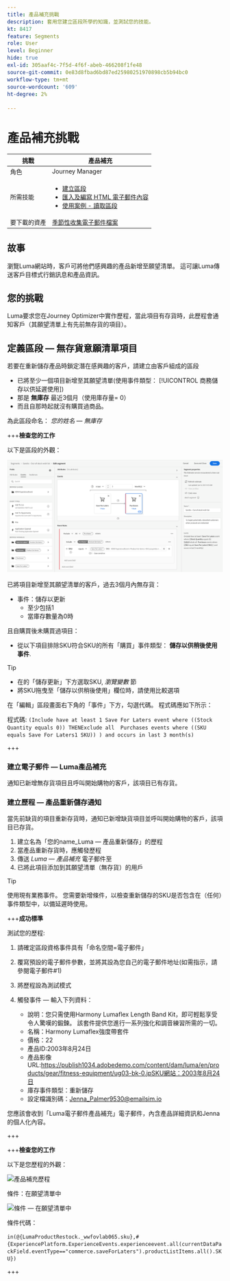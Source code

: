 ```yaml
---
title: 產品補充挑戰
description: 套用您建立區段所學的知識，並測試您的技能。
kt: 8417
feature: Segments
role: User
level: Beginner
hide: true
exl-id: 305aaf4c-7f5d-4f6f-abeb-466208f1fe48
source-git-commit: 0e83d8fbad6bd87ed25980251970898cb5b94bc0
workflow-type: tm+mt
source-wordcount: '609'
ht-degree: 2%

---
```


# 產品補充挑戰

| 挑戰 | 產品補充 |
|---|---|
| 角色 | Journey Manager |
| 所需技能 | <ul><li>[建立區段](https://experienceleague.adobe.com/docs/journey-optimizer-learn/tutorials/create-segments.html?lang=en)</li><li> [匯入及編寫 HTML 電子郵件內容](https://experienceleague.adobe.com/docs/journey-optimizer-learn/tutorials/create-messages/import-and-author-html-email-content.html?lang=en)</li><li>[使用案例 - 讀取區段](https://experienceleague.adobe.com/docs/journey-optimizer-learn/tutorials/create-journeys/use-case-read-segment.html?lang=en)</li> |
| 要下載的資產 | [季節性收集電子郵件檔案](/help/challenges/assets/email-assets/emails-seasonal-collection-announcement.zip) |

## 故事

瀏覽Luma網站時，客戶可將他們感興趣的產品新增至願望清單。 這可讓Luma傳送客戶目標式行銷訊息和產品資訊。

## 您的挑戰

Luma要求您在Journey Optimizer中實作歷程，當此項目有存貨時，此歷程會通知客戶（其願望清單上有先前無存貨的項目）。

## 定義區段 — 無存貨意願清單項目

若要在重新儲存產品時鎖定潛在感興趣的客戶，請建立由客戶組成的區段

* 已將至少一個項目新增至其願望清單(使用事件類型： [!UICONTROL 商務儲存以供延遲使用])
* 那是 **無庫存** 最近3個月（使用庫存量= 0）
* 而且自那時起就沒有購買過商品。

為此區段命名： *您的姓名 — 無庫存*

+++**檢查您的工作**

以下是區段的外觀：

![段 — 無庫存願望清單項](/help/challenges/assets/C1-S2.png)

已將項目新增至其願望清單的客戶，過去3個月內無存貨：

* 事件：儲存以更新
   * 至少包括1
   * 當庫存數量為0時

且自購買後未購買過項目：

* 從以下項目排除SKU符合SKU的所有「購買」事件類型： **儲存以供稍後使用事件**.

>[!TIP]
> * 在的「儲存更新」下方選取SKU, *瀏覽變數* 節
> * 將SKU拖曳至「儲存以供稍後使用」欄位時，請使用比較選項


在「編輯」區段畫面右下角的「事件」下方，勾選代碼。 程式碼應如下所示：

程式碼:
```(Include have at least 1 Save For Laters event where ((Stock Quantity equals 0)) THENExclude all  Purchases events where ((SKU equals Save For Laters1 SKU)) ) and occurs in last 3 month(s)```

+++

### 建立電子郵件 — Luma產品補充

通知已新增無存貨項目且呼叫開始購物的客戶，該項目已有存貨。

### 建立歷程 — 產品重新儲存通知

當先前缺貨的項目重新存貨時，通知已新增缺貨項目並呼叫開始購物的客戶，該項目已存貨。

1. 建立名為「您的name_Luma — 產品重新儲存」的歷程
1. 當產品重新存貨時，應觸發歷程
1. 傳送 *Luma — 產品補充* 電子郵件至
1. 已將此項目添加到其願望清單（無存貨）的用戶

>[!TIP]
>
> 使用現有業務事件。 您需要新增條件，以檢查重新儲存的SKU是否包含在（任何）事件類型中，以備延遲時使用。

+++**成功標準**

測試您的歷程:

1. 請確定區段資格事件具有「命名空間=電子郵件」
1. 覆寫預設的電子郵件參數，並將其設為您自己的電子郵件地址(如需指示，請參閱電子郵件#1)
1. 將歷程設為測試模式
1. 觸發事件 — 輸入下列資料：

   * 說明：您只需使用Harmony Lumaflex Length Band Kit，即可輕鬆享受令人驚嘆的鍛鍊。 該套件提供您進行一系列強化和調音練習所需的一切。
   * 名稱：Harmony Lumaflex強度帶套件
   * 價格：22
   * 產品ID:2003年8月24日
   * 產品影像URL:https://publish1034.adobedemo.com/content/dam/luma/en/products/gear/fitness-equipment/ug03-bk-0.jpSKU網站：2003年8月24日
   * 庫存事件類型：重新儲存
   * 設定檔識別碼：Jenna_Palmer9530@emailsim.io

您應該會收到「Luma電子郵件產品補充」電子郵件，內含產品詳細資訊和Jenna的個人化內容。

+++

+++**檢查您的工作**

以下是您歷程的外觀：

![產品補充歷程](/help/challenges/assets/c3-j3-journey.png)

條件：在願望清單中

![條件 — 在願望清單中](/help/challenges/assets/c3-j3-condition.png)

條件代碼：

```in(@{LumaProductRestock._wwfovlab065.sku},#{ExperiencePlatform.ExperienceEvents.experienceevent.all(currentDataPackField.eventType=="commerce.saveForLaters").productListItems.all().SKU})```

+++
